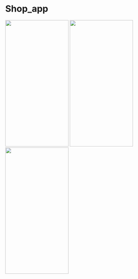 # Shop_app



<img src="https://github.com/sevdeaydiin/Shop_app/assets/74006598/c98a9ad6-8763-4bee-a655-97213909b9b9" width="200" height="400" />      <img src="https://github.com/sevdeaydiin/Shop_app/assets/74006598/0aa1989e-4616-4de8-ac63-0dd31ceec242" width="200" height="400" />       <img src="https://github.com/sevdeaydiin/Shop_app/assets/74006598/ad9e69da-c8be-4345-8ed6-b3f7e4f8149a2" width="200" height="400" />
